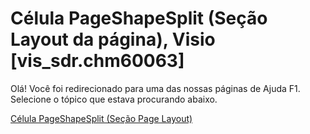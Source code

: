 
# Célula PageShapeSplit (Seção Layout da página), Visio [vis_sdr.chm60063]

Olá! Você foi redirecionado para uma das nossas páginas de Ajuda F1. Selecione o tópico que estava procurando abaixo.

[Célula PageShapeSplit (Seção Page Layout)](http://msdn.microsoft.com/library/4d3bdf77-0ad4-86a4-d215-1d5a5fbe33f7%28Office.15%29.aspx)
